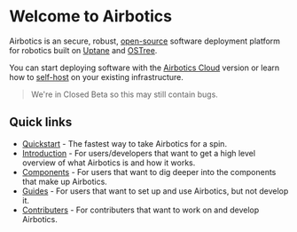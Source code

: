 # Welcome to Airbotics

Airbotics is an secure, robust, [open-source](https://github.com/Airbotics/airbotics) software deployment platform for robotics built on [Uptane](https://uptane.github.io/) and [OSTree](https://ostreedev.github.io/ostree/).

You can start deploying software with the [Airbotics Cloud](https://dashboard.airbotics.io) version or learn how to [self-host](guides/self-hosting.md) on your existing infrastructure.

> We're in Closed Beta so this may still contain bugs.


## Quick links

* [Quickstart](guides/quickstart.md) - The fastest way to take Airbotics for a spin. 
* [Introduction](introduction/overview.md) - For users/developers that want to get a high level overview of what Airbotics is and how it works.
* [Components](components/overview.md) - For users that want to dig deeper into the components that make up Airbotics.
* [Guides](guides/overview.md) - For users that want to set up and use Airbotics, but not develop it.
* [Contributers](contributors/overview.md) - For contributers that want to work on and develop Airbotics.